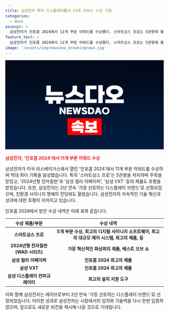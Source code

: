 ```yaml
---
title: 삼성전자 북미 디스플레이展서 11대 어워드 수상 기염
categories:
  - News
excerpt: >
  삼성전자가 인포콤 2024에서 11개 부문 어워드를 수상했다. 스마트싱스 프로는 5관왕에 올라 최고의 디지털 사이니지 소프트웨어와 최고의 대규모 제어 시스템으로 선정됐다. 삼성의 신제품과 설루션은 호평을 받으며 기술력과 혁신성을 입증했고, 2년 연속 가장 선호하는 디스플레이 브랜드로 선정됐다. 또한, 친환경 사이니지 명예의 전당에도 올랐으며, 새로운 비전을 제시할 것으로 밝혔다.
feature_text: >
  삼성전자가 인포콤 2024에서 11개 부문 어워드를 수상했다. 스마트싱스 프로는 5관왕에 올라 최고의 디지털 사이니지 소프트웨어와 최고의 대규모 제어 시스템으로 선정됐다. 삼성의 신제품과 설루션은 호평을 받으며 기술력과 혁신성을 입증했고, 2년 연속 가장 선호하는 디스플레이 브랜드로 선정됐다. 또한, 친환경 사이니지 명예의 전당에도 올랐으며, 새로운 비전을 제시할 것으로 밝혔다.
image: '/assets/img/newsdao_breakingnews.jpg'
---
```


<p><img src="/assets/img/newsdao_breakingnews.jpg" alt="implanttips 속보" /></p>

<p><b><span style="color: #ee2323;">삼성전자, '인포콤 2024'에서 11개 부문 어워드 수상</span></b></p>

<p>삼성전자가 미국 라스베이거스에서 열린 '인포콤 2024'에서 11개 부문 어워드를 수상하며 역대 최다 기록을 달성했습니다. 특히 '스마트싱스 프로'는 5관왕을 차지하며 주목을 받았고, '2024년형 전자칠판'과 '삼성 컬러 이페이퍼', '삼성 VXT' 등의 제품도 호평을 받았습니다. 또한, 삼성전자는 2년 연속 '가장 선호하는 디스플레이 브랜드'로 선정되었으며, 친환경 사이니지 명예의 전당에도 올랐습니다. 삼성전자의 지속적인 기술 혁신과 성과에 대한 호평이 이어지고 있습니다. </p>

<p>인포콤 2024에서 받은 수상 내역은 아래 표와 같습니다.</p>

<table>
<thead>
<tr>
<th>수상 제품/부문</th>
<th>수상 내역</th>
</tr>
</thead>
<tbody>
<tr>
<td style="text-align: center; height: 17px;"><b>스마트싱스 프로</b></td>
<td style="text-align: center; height: 17px;"><b>5개 부문 수상, 최고의 디지털 사이니지 소프트웨어, 최고의 대규모 제어 시스템, 최고의 제품, 등</b></td>
</tr>
<tr>
<td style="text-align: center; height: 17px;"><b>2024년형 전자칠판(WAD 시리즈)</b></td>
<td style="text-align: center; height: 17px;"><b>가장 혁신적인 화상회의 제품, 베스트 오브 쇼</b></td>
</tr>
<tr>
<td style="text-align: center; height: 17px;"><b>삼성 컬러 이페이퍼</b></td>
<td style="text-align: center; height: 17px;"><b>인포콤 2024 최고의 제품</b></td>
</tr>
<tr>
<td style="text-align: center; height: 17px;"><b>삼성 VXT</b></td>
<td style="text-align: center; height: 17px;"><b>인포콤 2024 최고의 제품</b></td>
</tr>
<tr>
<td style="text-align: center; height: 17px;"><b>삼성 디스플레이 컨피규레이터</b></td>
<td style="text-align: center; height: 17px;"><b>최고의 설치 지원 도구</b></td>
</tr>
</tbody>
</table>

<p>이와 함께 삼성전자는 레이브로부터 2년 연속 '가장 선호하는 디스플레이 브랜드'로 선정되었습니다. 이러한 성과로 삼성전자는 시장에서의 입지와 기술력을 다시 한번 입증하였으며, 앞으로도 새로운 비전을 제시해 나갈 것으로 기대됩니다.</p>

